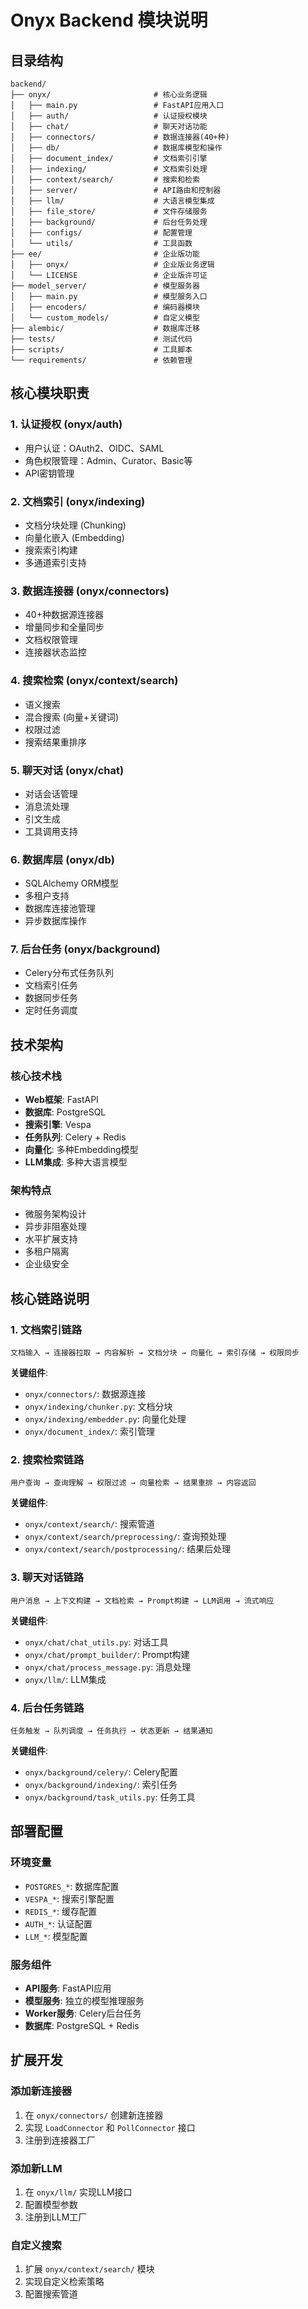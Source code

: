 # Onyx Backend 模块说明

## 目录结构

```
backend/
├── onyx/                       # 核心业务逻辑
│   ├── main.py                 # FastAPI应用入口
│   ├── auth/                   # 认证授权模块
│   ├── chat/                   # 聊天对话功能
│   ├── connectors/             # 数据连接器(40+种)
│   ├── db/                     # 数据库模型和操作
│   ├── document_index/         # 文档索引引擎
│   ├── indexing/               # 文档索引处理
│   ├── context/search/         # 搜索和检索
│   ├── server/                 # API路由和控制器
│   ├── llm/                    # 大语言模型集成
│   ├── file_store/             # 文件存储服务
│   ├── background/             # 后台任务处理
│   ├── configs/                # 配置管理
│   └── utils/                  # 工具函数
├── ee/                         # 企业版功能
│   ├── onyx/                   # 企业版业务逻辑
│   └── LICENSE                 # 企业版许可证
├── model_server/               # 模型服务器
│   ├── main.py                 # 模型服务入口
│   ├── encoders/               # 编码器模块
│   └── custom_models/          # 自定义模型
├── alembic/                    # 数据库迁移
├── tests/                      # 测试代码
├── scripts/                    # 工具脚本
└── requirements/               # 依赖管理
```

## 核心模块职责

### 1. 认证授权 (onyx/auth)
- 用户认证：OAuth2、OIDC、SAML
- 角色权限管理：Admin、Curator、Basic等
- API密钥管理

### 2. 文档索引 (onyx/indexing)
- 文档分块处理 (Chunking)
- 向量化嵌入 (Embedding)
- 搜索索引构建
- 多通道索引支持

### 3. 数据连接器 (onyx/connectors)
- 40+种数据源连接器
- 增量同步和全量同步
- 文档权限管理
- 连接器状态监控

### 4. 搜索检索 (onyx/context/search)
- 语义搜索
- 混合搜索 (向量+关键词)
- 权限过滤
- 搜索结果重排序

### 5. 聊天对话 (onyx/chat)
- 对话会话管理
- 消息流处理
- 引文生成
- 工具调用支持

### 6. 数据库层 (onyx/db)
- SQLAlchemy ORM模型
- 多租户支持
- 数据库连接池管理
- 异步数据库操作

### 7. 后台任务 (onyx/background)
- Celery分布式任务队列
- 文档索引任务
- 数据同步任务
- 定时任务调度

## 技术架构

### 核心技术栈
- **Web框架**: FastAPI
- **数据库**: PostgreSQL
- **搜索引擎**: Vespa
- **任务队列**: Celery + Redis
- **向量化**: 多种Embedding模型
- **LLM集成**: 多种大语言模型

### 架构特点
- 微服务架构设计
- 异步非阻塞处理
- 水平扩展支持
- 多租户隔离
- 企业级安全

## 核心链路说明

### 1. 文档索引链路
```
文档输入 → 连接器拉取 → 内容解析 → 文档分块 → 向量化 → 索引存储 → 权限同步
```

**关键组件**:
- `onyx/connectors/`: 数据源连接
- `onyx/indexing/chunker.py`: 文档分块
- `onyx/indexing/embedder.py`: 向量化处理
- `onyx/document_index/`: 索引管理

### 2. 搜索检索链路
```
用户查询 → 查询理解 → 权限过滤 → 向量检索 → 结果重排 → 内容返回
```

**关键组件**:
- `onyx/context/search/`: 搜索管道
- `onyx/context/search/preprocessing/`: 查询预处理
- `onyx/context/search/postprocessing/`: 结果后处理

### 3. 聊天对话链路
```
用户消息 → 上下文构建 → 文档检索 → Prompt构建 → LLM调用 → 流式响应
```

**关键组件**:
- `onyx/chat/chat_utils.py`: 对话工具
- `onyx/chat/prompt_builder/`: Prompt构建
- `onyx/chat/process_message.py`: 消息处理
- `onyx/llm/`: LLM集成

### 4. 后台任务链路
```
任务触发 → 队列调度 → 任务执行 → 状态更新 → 结果通知
```

**关键组件**:
- `onyx/background/celery/`: Celery配置
- `onyx/background/indexing/`: 索引任务
- `onyx/background/task_utils.py`: 任务工具

## 部署配置

### 环境变量
- `POSTGRES_*`: 数据库配置
- `VESPA_*`: 搜索引擎配置
- `REDIS_*`: 缓存配置
- `AUTH_*`: 认证配置
- `LLM_*`: 模型配置

### 服务组件
- **API服务**: FastAPI应用
- **模型服务**: 独立的模型推理服务
- **Worker服务**: Celery后台任务
- **数据库**: PostgreSQL + Redis

## 扩展开发

### 添加新连接器
1. 在 `onyx/connectors/` 创建新连接器
2. 实现 `LoadConnector` 和 `PollConnector` 接口
3. 注册到连接器工厂

### 添加新LLM
1. 在 `onyx/llm/` 实现LLM接口
2. 配置模型参数
3. 注册到LLM工厂

### 自定义搜索
1. 扩展 `onyx/context/search/` 模块
2. 实现自定义检索策略
3. 配置搜索管道 